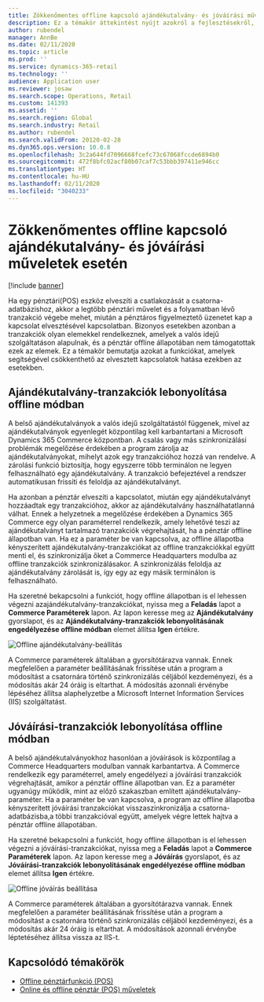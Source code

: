 ```yaml
---
title: Zökkenőmentes offline kapcsoló ajándékutalvány- és jóváírási műveletek esetén
description: Ez a témakör áttekintést nyújt azokról a fejlesztésekről, amelyek egy zökkenőmentes offline kapcsolót biztosítanak bizonyos fizetéstípusokhoz.
author: rubendel
manager: AnnBe
ms.date: 02/11/2020
ms.topic: article
ms.prod: ''
ms.service: dynamics-365-retail
ms.technology: ''
audience: Application user
ms.reviewer: josaw
ms.search.scope: Operations, Retail
ms.custom: 141393
ms.assetid: ''
ms.search.region: Global
ms.search.industry: Retail
ms.author: rubendel
ms.search.validFrom: 20120-02-28
ms.dyn365.ops.version: 10.0.8
ms.openlocfilehash: 3c2a644fd7096668fcefc73c67068fccde6894b0
ms.sourcegitcommit: 472f8bfc02acf80b07caf7c53bbb397411e946cc
ms.translationtype: HT
ms.contentlocale: hu-HU
ms.lasthandoff: 02/11/2020
ms.locfileid: "3040233"
---
```

# <a name="seamless-offline-switch-for-gift-card-and-credit-memo-operations"></a>Zökkenőmentes offline kapcsoló ajándékutalvány- és jóváírási műveletek esetén

[!include [banner](../includes/banner.md)]

Ha egy pénztári(POS) eszköz elveszíti a csatlakozását a csatorna-adatbázishoz, akkor a legtöbb pénztári művelet és a folyamatban lévő tranzakció végebe mehet, miután a pénztáros figyelmeztető üzenetet kap a kapcsolat elvesztésével kapcsolatban. Bizonyos esetekben azonban a tranzakciók olyan elemekkel rendelkeznek, amelyek a valós idejű szolgáltatáson alapulnak, és a pénztár offline állapotában nem támogatottak ezek az elemek. Ez a témakör bemutatja azokat a funkciókat, amelyek segítségével csökkenthető az elvesztett kapcsolatok hatása ezekben az esetekben.

## <a name="completing-gift-card-transactions-in-offline-mode"></a>Ajándékutalvány-tranzakciók lebonyolítása offline módban

A belső ajándékutalványok a valós idejű szolgáltatástól függenek, mivel az ajándékutalványok egyenlegét központilag kell karbantartani a Microsoft Dynamics 365 Commerce központban. A csalás vagy más szinkronizálási problémák megelőzése érdekében a program zárolja az ajándékutalványokat, mihelyt azok egy tranzakcióhoz hozzá van rendelve. A zárolási funkció biztosítja, hogy egyszerre több terminálon ne legyen felhasználható egy ajándékutalvány. A tranzakció befejeztével a rendszer automatikusan frissíti és feloldja az ajándékutalványt.

Ha azonban a pénztár elveszíti a kapcsolatot, miután egy ajándékutalványt hozzáadtak egy tranzakcióhoz, akkor az ajándékutalvány használhatatlanná válhat. Ennek a helyzetnek a megelőzése érdekében a Dynamics 365 Commerce egy olyan paraméterrel rendelkezik, amely lehetővé teszi az ajándékutalványt tartalmazó tranzakciók végrehajtását, ha a pénztár offline állapotban van. Ha ez a paraméter be van kapcsolva, az offline állapotba kényszerített ajándékutalvány-tranzakciókat az offline tranzakciókkal együtt menti el, és szinkronizálja őket a Commerce Headquarters modulba az offline tranzakciók szinkronizálásakor. A szinkronizálás feloldja az ajándékutalvány zárolását is, így egy az egy másik terminálon is felhasználható.

Ha szeretné bekapcsolni a funkciót, hogy offline állapotban is el lehessen végezni azajándékutalvány-tranzakciókat, nyissa meg a **Feladás** lapot a **Commerce Paraméterek** lapon. Az lapon keresse meg az **Ajándékutalvány** gyorslapot, és az **Ajándékutalvány-tranzakciók lebonyolításának engedélyezése offline módban** elemet állítsa **Igen** értékre.

![Offline ajándékutalvány-beállítás](../media/gift.png)

A Commerce paraméterek általában a gyorsítótárazva vannak. Ennek megfelelően a paraméter beállításának frissítése után a program a módosítást a csatornára történő szinkronizálás céljából kezdeményezi, és a módosítás akár 24 óráig is eltarthat. A módosítás azonnali érvénybe lépéséhez állítsa alaphelyzetbe a Microsoft Internet Information Services (IIS) szolgáltatást.

## <a name="completing-credit-memo-transactions-in-offline-mode"></a>Jóváírási-tranzakciók lebonyolítása offline módban

A belső ajándékutalványokhoz hasonlóan a jóváírások is központilag a Commerce Headquarters modulban vannak karbantartva. A Commerce rendelkezik egy paraméterrel, amely engedélyezi a jóváírási tranzakciók végrehajtását, amikor a pénztár offline állapotban van. Ez a paraméter ugyanúgy működik, mint az előző szakaszban említett ajándékutalvány-paraméter. Ha a paraméter be van kapcsolva, a program az offline állapotba kényszerített jóváírási tranzakciókat visszaszinkronizálja a csatorna-adatbázisba,a többi tranzakcióval együtt, amelyek végre lettek hajtva a pénztár offline állapotában.

Ha szeretné bekapcsolni a funkciót, hogy offline állapotban is el lehessen végezni a jóváírási-tranzakciókat, nyissa meg a **Feladás** lapot a **Commerce Paraméterek** lapon. Az lapon keresse meg a **Jóváírás** gyorslapot, és az **Jóváírási-tranzakciók lebonyolításának engedélyezése offline módban** elemet állítsa **Igen** értékre.

![Offline jóváírás beállítása](../media/creditmemo.png)

A Commerce paraméterek általában a gyorsítótárazva vannak. Ennek megfelelően a paraméter beállításának frissítése után a program a módosítást a csatornára történő szinkronizálás céljából kezdeményezi, és a módosítás akár 24 óráig is eltarthat. A módosítások azonnali érvénybe léptetéséhez állítsa vissza az IIS-t.

## <a name="related-topics"></a>Kapcsolódó témakörök

- [Offline pénztárfunkció (POS)](https://docs.microsoft.com/dynamics365/retail/pos-offline-functionality)
- [Online és offline pénztár (POS) műveletek](https://docs.microsoft.com/dynamics365/retail/pos-operations)
